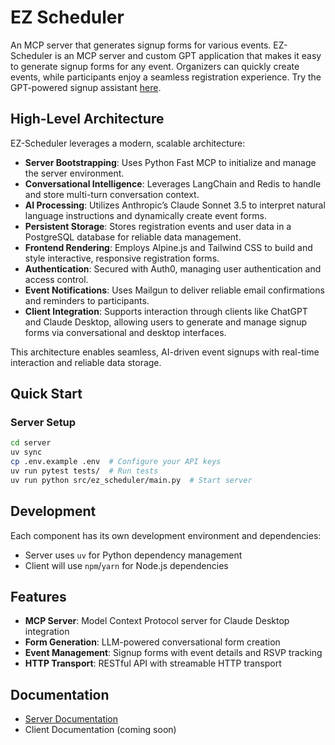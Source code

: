 # EZ Scheduler

An MCP server that generates signup forms for various events.
EZ-Scheduler is an MCP server and custom GPT application that makes it easy to generate signup forms for any event. Organizers can quickly create events, while participants enjoy a seamless registration experience. Try the GPT-powered signup assistant [here](https://chatgpt.com/g/g-68c1f6c26dd8819187e04ad7d9fe50c9-signup-pro).

## High-Level Architecture

EZ-Scheduler leverages a modern, scalable architecture:

* **Server Bootstrapping**: Uses Python Fast MCP to initialize and manage the server environment.
* **Conversational Intelligence**: Leverages LangChain and Redis to handle and store multi-turn conversation context.
* **AI Processing**: Utilizes Anthropic’s Claude Sonnet 3.5 to interpret natural language instructions and dynamically create event forms.
* **Persistent Storage**: Stores registration events and user data in a PostgreSQL database for reliable data management.
* **Frontend Rendering**: Employs Alpine.js and Tailwind CSS to build and style interactive, responsive registration forms.
* **Authentication**: Secured with Auth0, managing user authentication and access control.
* **Event Notifications**: Uses Mailgun to deliver reliable email confirmations and reminders to participants.
* **Client Integration**: Supports interaction through clients like ChatGPT and Claude Desktop, allowing users to generate and manage signup forms via conversational and desktop interfaces.

This architecture enables seamless, AI-driven event signups with real-time interaction and reliable data storage.

## Quick Start

### Server Setup

```bash
cd server
uv sync
cp .env.example .env  # Configure your API keys
uv run pytest tests/  # Run tests
uv run python src/ez_scheduler/main.py  # Start server
```

## Development

Each component has its own development environment and dependencies:

- Server uses `uv` for Python dependency management
- Client will use `npm`/`yarn` for Node.js dependencies

## Features

- **MCP Server**: Model Context Protocol server for Claude Desktop integration
- **Form Generation**: LLM-powered conversational form creation
- **Event Management**: Signup forms with event details and RSVP tracking
- **HTTP Transport**: RESTful API with streamable HTTP transport

## Documentation

- [Server Documentation](./server/README.md)
- Client Documentation (coming soon)
